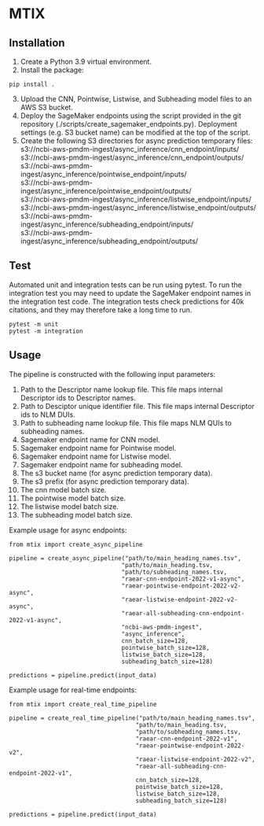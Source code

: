 # MTIX

## Installation

1. Create a Python 3.9 virtual environment. 
2. Install the package:

```
pip install .
```
3. Upload the CNN, Pointwise, Listwise, and Subheading model files to an AWS S3 bucket.
4. Deploy the SageMaker endpoints using the script provided in the git repository (./scripts/create_sagemaker_endpoints.py). Deployment settings (e.g. S3 bucket name) can be modified at the top of the script.
5. Create the following S3 directories for async prediction temporary files:<br>
s3://ncbi-aws-pmdm-ingest/async_inference/cnn_endpoint/inputs/<br>
s3://ncbi-aws-pmdm-ingest/async_inference/cnn_endpoint/outputs/<br>
s3://ncbi-aws-pmdm-ingest/async_inference/pointwise_endpoint/inputs/<br>
s3://ncbi-aws-pmdm-ingest/async_inference/pointwise_endpoint/outputs/<br>
s3://ncbi-aws-pmdm-ingest/async_inference/listwise_endpoint/inputs/<br>
s3://ncbi-aws-pmdm-ingest/async_inference/listwise_endpoint/outputs/<br>
s3://ncbi-aws-pmdm-ingest/async_inference/subheading_endpoint/inputs/<br>
s3://ncbi-aws-pmdm-ingest/async_inference/subheading_endpoint/outputs/<br>

## Test
Automated unit and integration tests can be run using pytest. To run the integration test you may need to update the SageMaker endpoint names in the integration test code. The integration tests check predictions for 40k citations, and they may therefore take a long time to run.
```
pytest -m unit
pytest -m integration
```

## Usage

The pipeline is constructed with the following input parameters:

1. Path to the Descriptor name lookup file. This file maps internal Descriptor ids to Descriptor names.
2. Path to Desciptor unique identifier file. This file maps internal Descriptor ids to NLM DUIs.
3. Path to subheading name lookup file. This file maps NLM QUIs to subheading names.
4. Sagemaker endpoint name for CNN model.
5. Sagemaker endpoint name for Pointwise model.
6. Sagemaker endpoint name for Listwise model.
7. Sagemaker endpoint name for subheading model.
8. The s3 bucket name (for async prediction temporary data).
9. The s3 prefix (for async prediction temporary data).
10. The cnn model batch size.
11. The pointwise model batch size.
12. The listwise model batch size.
13. The subheading model batch size.

Example usage for async endpoints:

```
from mtix import create_async_pipeline

pipeline = create_async_pipeline("path/to/main_heading_names.tsv", 
                                "path/to/main_heading.tsv, 
                                "path/to/subheading_names.tsv,
                                "raear-cnn-endpoint-2022-v1-async", 
                                "raear-pointwise-endpoint-2022-v2-async", 
                                "raear-listwise-endpoint-2022-v2-async",
                                "raear-all-subheading-cnn-endpoint-2022-v1-async",
                                "ncbi-aws-pmdm-ingest",
                                "async_inference",
                                cnn_batch_size=128,
                                pointwise_batch_size=128,
                                listwise_batch_size=128,
                                subheading_batch_size=128)

predictions = pipeline.predict(input_data)
```

Example usage for real-time endpoints:


```
from mtix import create_real_time_pipeline

pipeline = create_real_time_pipeline("path/to/main_heading_names.tsv", 
                                    "path/to/main_heading.tsv, 
                                    "path/to/subheading_names.tsv,
                                    "raear-cnn-endpoint-2022-v1", 
                                    "raear-pointwise-endpoint-2022-v2", 
                                    "raear-listwise-endpoint-2022-v2",
                                    "raear-all-subheading-cnn-endpoint-2022-v1",
                                    cnn_batch_size=128,
                                    pointwise_batch_size=128,
                                    listwise_batch_size=128,
                                    subheading_batch_size=128)

predictions = pipeline.predict(input_data)
```